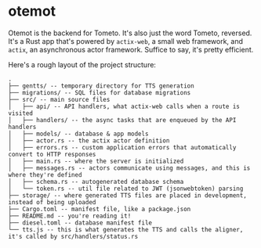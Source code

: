 # otemot

Otemot is the backend for Tometo. It's also just the word Tometo, reversed.
It's a Rust app that's powered by `actix-web`, a small web framework, and
`actix`, an asynchronous actor framework. Suffice to say, it's pretty
efficient.

Here's a rough layout of the project structure:

```
.
├── gentts/ -- temporary directory for TTS generation
├── migrations/ -- SQL files for database migrations
├── src/ -- main source files
│   ├── api/ -- API handlers, what actix-web calls when a route is visited
│   ├── handlers/ -- the async tasks that are enqueued by the API handlers
│   ├── models/ -- database & app models
│   ├── actor.rs -- the actix actor definition
│   ├── errors.rs -- custom application errors that automatically convert to HTTP responses
│   ├── main.rs -- where the server is initialized
│   ├── messages.rs -- actors communicate using messages, and this is where they're defined
│   ├── schema.rs -- autogenerated database schema
│   └── token.rs -- util file related to JWT (jsonwebtoken) parsing
├── storage/ -- where generated TTS files are placed in development, instead of being uploaded
├── Cargo.toml -- manifest file, like a package.json
├── README.md -- you're reading it!
├── diesel.toml -- database manifest file
└── tts.js -- this is what generates the TTS and calls the aligner, it's called by src/handlers/status.rs
```
